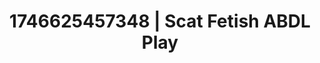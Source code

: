 ---
categories:
- Retro fantasy play
- AI-generated
- Roleplay fantasies
- Sultry laughter
- Lip biting
- ASMR
- Cosplay
- Erotic hair pulling
image: /assets/images/1746625457348.jpg
layout: post
seo:
  description: Featured content with high-quality ABDL Play, Scat Fetish. HD images
    available.
  keywords: ABDL Play, Scat Fetish
  og_image: /assets/images/1746625457348.jpg
  schema_type: VisualArtwork
tags:
- '#1746625457348'
- Scat Fetish
- ABDL Play
title: 1746625457348 | Scat Fetish ABDL Play
---